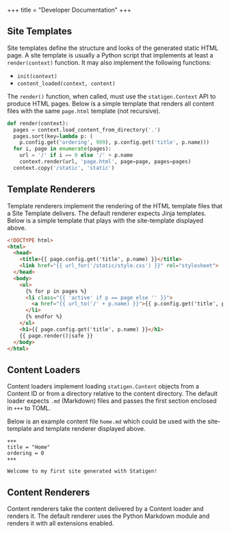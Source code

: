 +++
title = "Developer Documentation"
+++

## Site Templates

Site templates define the structure and looks of the generated static HTML
page. A site template is usually a Python script that implements at least
a `render(context)` function. It may also implement the following functions:

* `init(context)`
* `content_loaded(context, content)`

The `render()` function, when called, must use the `statigen.Context` API
to produce HTML pages. Below is a simple template that renders all content
files with the same `page.html` template (not recursive).

```python
def render(context):
  pages = context.load_content_from_directory('.')
  pages.sort(key=lambda p: (
    p.config.get('ordering', 999), p.config.get('title', p.name)))
  for i, page in enumerate(pages):
    url = '/' if i == 0 else '/' + p.name
    context.render(url, 'page.html', page=page, pages=pages)
  context.copy('/static', 'static')
```

## Template Renderers

Template renderers implement the rendering of the HTML template files that a
Site Template delivers. The default renderer expects Jinja templates. Below is
a simple template that plays with the site-template displayed above.

```html
<!DOCTYPE html>
<html>
  <head>
    <title>{{ page.config.get('title', p.name) }}</title>
    <link href="{{ url_for('/static/style.css') }}" rel="stylesheet">
  </head>
  <body>
    <ul>
      {% for p in pages %}
      <li class="{{ 'active' if p == page else '' }}">
        <a href="{{ url_to('/' + p.name) }}">{{ p.config.get('title', p.name) }}</a>
      </li>
      {% endfor %}
    </ul>
    <h1>{{ page.config.get('title', p.name) }}</h1>
    {{ page.render()|safe }}
  </body>
</html>
```

## Content Loaders

Content loaders implement loading `statigen.Content` objects from a Content ID
or from a directory relative to the content directory. The default loader
expects `.md` (Markdown) files and passes the first section enclosed in `+++`
to TOML.

Below is an example content file `home.md` which could be used with the
site-template and template renderer displayed above.

```
+++
title = "Home"
ordering = 0
+++

Welcome to my first site generated with Statigen!
```

## Content Renderers

Content renderers take the content delivered by a Content loader and renders
it. The default renderer uses the Python Markdown module and renders it with
all extensions enabled.
